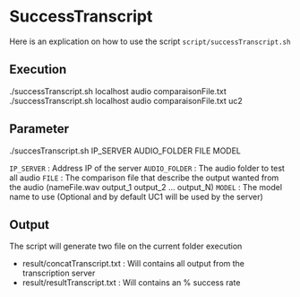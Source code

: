 # SuccessTranscript

Here is an explication on how to use the script `script/successTranscript.sh`


## Execution

./successTranscript.sh localhost audio comparaisonFile.txt
./successTranscript.sh localhost audio comparaisonFile.txt uc2

## Parameter
 

./succesTranscript.sh IP_SERVER AUDIO_FOLDER FILE MODEL

`IP_SERVER` : Address IP of the server
`AUDIO_FOLDER` :  The audio folder to test all audio
`FILE` : The comparison file that describe the output wanted from the audio (nameFile.wav output_1 output_2 ... output_N)
`MODEL` : The model name to use (Optional and by default UC1 will be used by the server) 


## Output

The script will generate two file on the current folder execution 

 - result/concatTranscript.txt : Will contains all output from the transcription server
 - result/resultTranscript.txt : Will contains an % success rate


